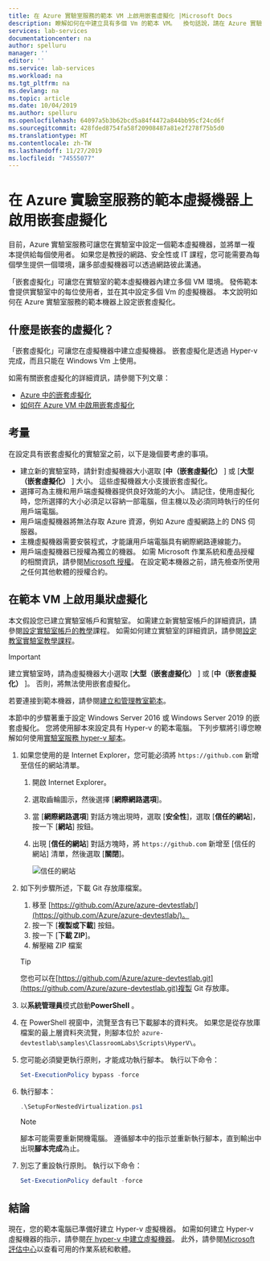 ```yaml
---
title: 在 Azure 實驗室服務的範本 VM 上啟用嵌套虛擬化 |Microsoft Docs
description: 瞭解如何在中建立具有多個 Vm 的範本 VM。  換句話說，請在 Azure 實驗室服務的範本 VM 上啟用「嵌套虛擬化」。
services: lab-services
documentationcenter: na
author: spelluru
manager: ''
editor: ''
ms.service: lab-services
ms.workload: na
ms.tgt_pltfrm: na
ms.devlang: na
ms.topic: article
ms.date: 10/04/2019
ms.author: spelluru
ms.openlocfilehash: 64097a5b3b62bcd5a84f4472a844bb95cf24cd6f
ms.sourcegitcommit: 428fded8754fa58f20908487a81e2f278f75b5d0
ms.translationtype: MT
ms.contentlocale: zh-TW
ms.lasthandoff: 11/27/2019
ms.locfileid: "74555077"
---
```

# <a name="enable-nested-virtualization-on-a-template-virtual-machine-in-azure-lab-services"></a>在 Azure 實驗室服務的範本虛擬機器上啟用嵌套虛擬化

目前，Azure 實驗室服務可讓您在實驗室中設定一個範本虛擬機器，並將單一複本提供給每個使用者。 如果您是教授的網路、安全性或 IT 課程，您可能需要為每個學生提供一個環境，讓多部虛擬機器可以透過網路彼此溝通。

「嵌套虛擬化」可讓您在實驗室的範本虛擬機器內建立多個 VM 環境。 發佈範本會提供實驗室中的每位使用者，並在其中設定多個 Vm 的虛擬機器。  本文說明如何在 Azure 實驗室服務的範本機器上設定嵌套虛擬化。

## <a name="what-is-nested-virtualization"></a>什麼是嵌套的虛擬化？

「嵌套虛擬化」可讓您在虛擬機器中建立虛擬機器。 嵌套虛擬化是透過 Hyper-v 完成，而且只能在 Windows Vm 上使用。

如需有關嵌套虛擬化的詳細資訊，請參閱下列文章：

- [Azure 中的嵌套虛擬化](https://azure.microsoft.com/blog/nested-virtualization-in-azure/)
- [如何在 Azure VM 中啟用嵌套虛擬化](../../virtual-machines/windows/nested-virtualization.md)

## <a name="considerations"></a>考量

在設定具有嵌套虛擬化的實驗室之前，以下是幾個要考慮的事項。

- 建立新的實驗室時，請針對虛擬機器大小選取 [**中（嵌套虛擬化）** ] 或 [**大型（嵌套虛擬化）** ] 大小。 這些虛擬機器大小支援嵌套虛擬化。
- 選擇可為主機和用戶端虛擬機器提供良好效能的大小。  請記住，使用虛擬化時，您所選擇的大小必須足以容納一部電腦，但主機以及必須同時執行的任何用戶端電腦。
- 用戶端虛擬機器將無法存取 Azure 資源，例如 Azure 虛擬網路上的 DNS 伺服器。
- 主機虛擬機器需要安裝程式，才能讓用戶端電腦具有網際網路連線能力。
- 用戶端虛擬機器已授權為獨立的機器。 如需 Microsoft 作業系統和產品授權的相關資訊，請參閱[Microsoft 授權](https://www.microsoft.com/licensing/default)。 在設定範本機器之前，請先檢查所使用之任何其他軟體的授權合約。

## <a name="enable-nested-virtualization-on-a-template-vm"></a>在範本 VM 上啟用巢狀虛擬化

本文假設您已建立實驗室帳戶和實驗室。  如需建立新實驗室帳戶的詳細資訊，請參閱[設定實驗室帳戶的教學](tutorial-setup-lab-account.md)課程。 如需如何建立實驗室的詳細資訊，請參閱[設定教室實驗室教學課程](tutorial-setup-classroom-lab.md)。

>[!IMPORTANT]
>建立實驗室時，請為虛擬機器大小選取 [**大型（嵌套虛擬化）** ] 或 [**中（嵌套虛擬化）** ]。  否則，將無法使用嵌套虛擬化。  

若要連接到範本機器，請參閱[建立和管理教室範本](how-to-create-manage-template.md)。 

本節中的步驟著重于設定 Windows Server 2016 或 Windows Server 2019 的嵌套虛擬化。 您將使用腳本來設定具有 Hyper-v 的範本電腦。  下列步驟將引導您瞭解如何使用[實驗室服務 hyper-v 腳本](https://github.com/Azure/azure-devtestlab/tree/master/samples/ClassroomLabs/Scripts/HyperV)。

1. 如果您使用的是 Internet Explorer，您可能必須將 `https://github.com` 新增至信任的網站清單。
    1. 開啟 Internet Explorer。
    1. 選取齒輪圖示，然後選擇 [**網際網路選項**]。  
    1. 當 [**網際網路選項**] 對話方塊出現時，選取 [**安全性**]，選取 [**信任的網站**]，按一下 [**網站**] 按鈕。
    1. 出現 [**信任的網站**] 對話方塊時，將 `https://github.com` 新增至 [信任的網站] 清單，然後選取 [**關閉**]。

        ![信任的網站](../media/how-to-enable-nested-virtualization-template-vm/trusted-sites-dialog.png)
1. 如下列步驟所述，下載 Git 存放庫檔案。
    1. 移至 [https://github.com/Azure/azure-devtestlab/](https://github.com/Azure/azure-devtestlab/)。
    1. 按一下 [**複製或下載**] 按鈕。
    1. 按一下 [**下載 ZIP**]。
    1. 解壓縮 ZIP 檔案

    >[!TIP]
    >您也可以在[https://github.com/Azure/azure-devtestlab.git](https://github.com/Azure/azure-devtestlab.git)複製 Git 存放庫。

1. 以**系統管理員**模式啟動**PowerShell** 。
1. 在 PowerShell 視窗中，流覽至含有已下載腳本的資料夾。 如果您是從存放庫檔案的最上層資料夾流覽，則腳本位於 `azure-devtestlab\samples\ClassroomLabs\Scripts\HyperV\`。
1. 您可能必須變更執行原則，才能成功執行腳本。 執行以下命令：

    ```powershell
    Set-ExecutionPolicy bypass -force
    ```

1. 執行腳本：

    ```powershell
    .\SetupForNestedVirtualization.ps1
    ```

    > [!NOTE]
    > 腳本可能需要重新開機電腦。 遵循腳本中的指示並重新執行腳本，直到輸出中出現**腳本完成**為止。
1. 別忘了重設執行原則。 執行以下命令：

    ```powershell
    Set-ExecutionPolicy default -force
    ```

## <a name="conclusion"></a>結論

現在，您的範本電腦已準備好建立 Hyper-v 虛擬機器。 如需如何建立 Hyper-v 虛擬機器的指示，請參閱[在 hyper-v 中建立虛擬機器](/windows-server/virtualization/hyper-v/get-started/create-a-virtual-machine-in-hyper-v)。 此外，請參閱[Microsoft 評估中心](https://www.microsoft.com/evalcenter/)以查看可用的作業系統和軟體。  
